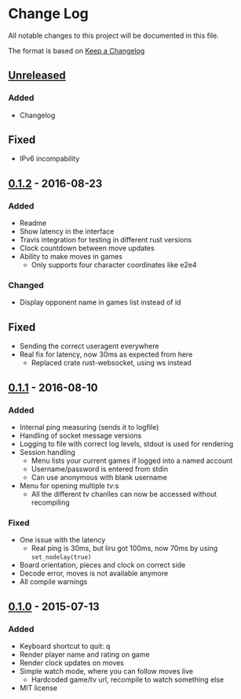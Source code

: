 # Change Log
All notable changes to this project will be documented in this file.

The format is based on [Keep a Changelog](http://keepachangelog.com/) 

<!---
## [Template]
### Added
 - for new features.
### Changed
 - for changes in existing functionality.
### Deprecated
 - for once-stable features removed in upcoming releases.
### Removed
 - for deprecated features removed in this release.
### Fixed
 - for any bug fixes.
### Security 
 - to invite users to upgrade in case of vulnerabilities.
-->

## [Unreleased]
### Added
 - Changelog

## Fixed
 - IPv6 incompability

## [0.1.2] - 2016-08-23
### Added
 - Readme
 - Show latency in the interface
 - Travis integration for testing in different rust versions
 - Clock countdown between move updates
 - Ability to make moves in games
   - Only supports four character coordinates like e2e4

### Changed
 - Display opponent name in games list instead of id

## Fixed
 - Sending the correct useragent everywhere
 - Real fix for latency, now 30ms as expected from here
   - Replaced crate rust-websocket, using ws instead

## [0.1.1] - 2016-08-10
### Added
 - Internal ping measuring (sends it to logfile)
 - Handling of socket message versions
 - Logging to file with correct log levels, stdout is used for rendering
 - Session handling
   - Menu lists your current games if logged into a named account
   - Username/password is entered from stdin
   - Can use anonymous with blank username
 - Menu for opening multiple tv:s
   - All the different tv chanlles can now be accessed without recompiling

### Fixed
 - One issue with the latency
   - Real ping is 30ms, but liru got 100ms, now 70ms by using `set_nodelay(true)`
 - Board orientation, pieces and clock on correct side
 - Decode error, moves is not available anymore
 - All compile warnings

## [0.1.0] - 2015-07-13
### Added
 - Keyboard shortcut to quit: q
 - Render player name and rating on game
 - Render clock updates on moves
 - Simple watch mode, where you can follow moves live
   - Hardcoded game/tv url, recompile to watch something else
 - MIT license


[Unreleased]: https://github.com/flugsio/liru/compare/v0.1.2...HEAD
[0.1.2]: https://github.com/flugsio/liru/compare/v0.1.1...v0.1.2
[0.1.1]: https://github.com/flugsio/liru/compare/v0.1.0...v0.1.1
[0.1.0]: https://github.com/flugsio/liru/compare/a1443b908a...v0.1.0

